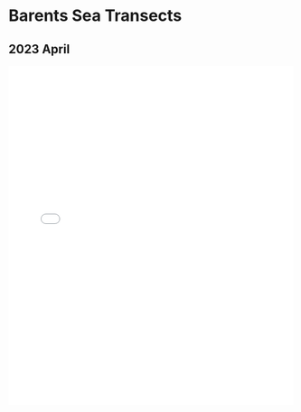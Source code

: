 # Barents Sea Transects

## 2023 April

<iframe src="docs/2023_April_so.html" width="100%" height="600px" style="border:none;"></iframe>